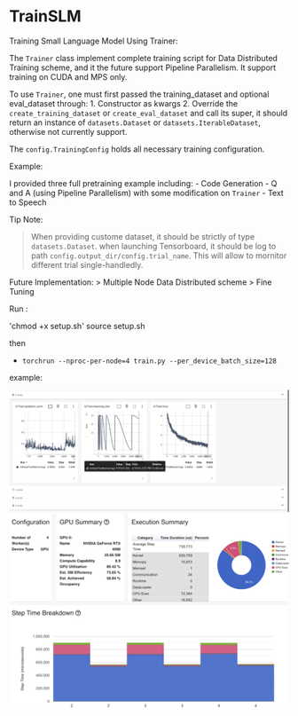 # TrainSLM
 Training Small Language Model
Using Trainer:

   The `Trainer` class implement complete training script for Data Distributed Training scheme, and 
   it the future support Pipeline Parallelism. It support training on CUDA and MPS only. 

   To use `Trainer`, one must first passed the training_dataset and optional eval_dataset through:
       1. Constructor as kwargs
       2. Override the `create_training_dataset` or `create_eval_dataset` and call its super, it should return 
           an instance of `datasets.Dataset` or `datasets.IterableDataset`, otherwise not currently support.
   
   The `config.TrainingConfig` holds all necessary training configuration.


Example:

   I provided three full pretraining example including:
       - Code Generation
       - Q and A (using Pipeline Parallelism) with some modification on `Trainer`
       - Text to Speech

Tip Note: 

   > When providing custome dataset, it should be strictly of type `datasets.Dataset`.
   > when launching Tensorboard, it should be log to path `config.output_dir/config.trial_name`. This will
       allow to mornitor different trial single-handledly. 

Future Implementation:
    > Multiple Node Data Distributed scheme
    > Fine Tuning


Run : 

'chmod +x setup.sh'
source setup.sh

then 
- `torchrun --nproc-per-node=4 train.py --per_device_batch_size=128`


example: 

![alt text](https://github.com/pethai2004/TrainSLM/blob/main/tenb.png?raw=true)
![alt text](https://github.com/pethai2004/TrainSLM/blob/main/prof.png?raw=true)
